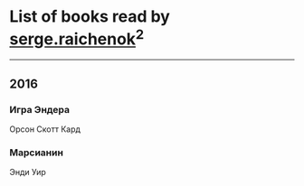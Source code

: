 # List of books read by [serge.raichenok](http://vk.com/id2140708)<sup>2</sup>
---

## 2016

### Игра Эндера
Орсон Скотт Кард


### Марсианин
Энди Уир



